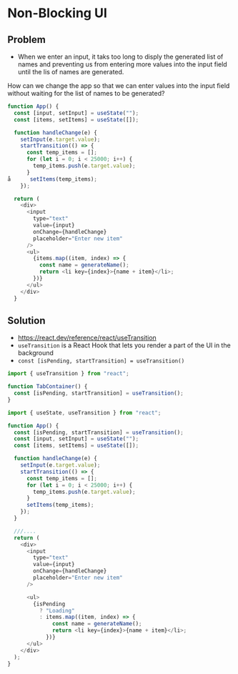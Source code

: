 # Non-Blocking UI

## Problem

- When we enter an input, it taks too long to disply the generated list of names and preventing us from entering more values into the input field until the lis of names are generated.

How can we change the app so that we can enter values into the input field without waiting for the list of names to be generated?

```js
function App() {
  const [input, setInput] = useState("");
  const [items, setItems] = useState([]);

  function handleChange(e) {
    setInput(e.target.value);
    startTransition(() => {
      const temp_items = [];
      for (let i = 0; i < 25000; i++) {
        temp_items.push(e.target.value);
      }
å      setItems(temp_items);
    });

  return (
    <div>
      <input
        type="text"
        value={input}
        onChange={handleChange}
        placeholder="Enter new item"
      />
      <ul>
        {items.map((item, index) => {
          const name = generateName();
          return <li key={index}>{name + item}</li>;
        })}
      </ul>
    </div>
  }
```

## Solution

- https://react.dev/reference/react/useTransition
- `useTransition` is a React Hook that lets you render a part of the UI in the background
- `const [isPending, startTransition] = useTransition()`

```js
import { useTransition } from "react";

function TabContainer() {
  const [isPending, startTransition] = useTransition();
}
```

```js
import { useState, useTransition } from "react";

function App() {
  const [isPending, startTransition] = useTransition();
  const [input, setInput] = useState("");
  const [items, setItems] = useState([]);

  function handleChange(e) {
    setInput(e.target.value);
    startTransition(() => {
      const temp_items = [];
      for (let i = 0; i < 25000; i++) {
        temp_items.push(e.target.value);
      }
      setItems(temp_items);
    });
  }

  ///....
  return (
    <div>
      <input
        type="text"
        value={input}
        onChange={handleChange}
        placeholder="Enter new item"
      />

      <ul>
        {isPending
          ? "Loading"
          : items.map((item, index) => {
              const name = generateName();
              return <li key={index}>{name + item}</li>;
            })}
      </ul>
    </div>
  );
}
```
